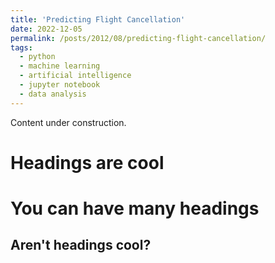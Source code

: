 ```yaml
---
title: 'Predicting Flight Cancellation'
date: 2022-12-05
permalink: /posts/2012/08/predicting-flight-cancellation/
tags:
  - python
  - machine learning
  - artificial intelligence
  - jupyter notebook
  - data analysis
---
```


Content under construction.

Headings are cool
======

You can have many headings
======

Aren't headings cool?
------